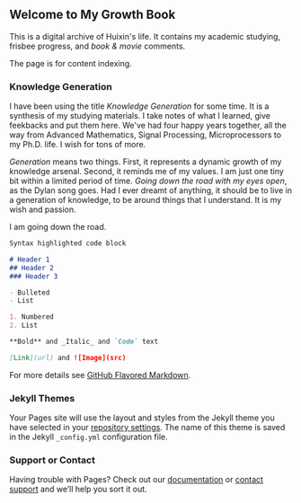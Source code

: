 ## Welcome to My Growth Book

This is a digital archive of Huixin's life. It contains my academic studying, frisbee progress, and *book & movie* comments. 

The page is for content indexing.

### Knowledge Generation

I have been using the title *Knowledge Generation* for some time. It is a synthesis of my studying materials. I take notes of what I learned, give feekbacks and put them here. We've had four happy years together, all the way from Advanced Mathematics, Signal Processing, Microprocessors to my Ph.D. life. I wish for tons of more.

*Generation* means two things.  First, it represents a dynamic growth of my knowledge arsenal. Second, it reminds me of my values. I am just one tiny bit within a limited period of time. *Going down the road with my eyes open*, as the Dylan song goes. Had I ever dreamt of anything, it should be to live in a generation of knowledge, to be around things that I understand. It is my wish and passion.

I am going down the road.


```markdown
Syntax highlighted code block

# Header 1
## Header 2
### Header 3

- Bulleted
- List

1. Numbered
2. List

**Bold** and _Italic_ and `Code` text

[Link](url) and ![Image](src)
```

For more details see [GitHub Flavored Markdown](https://guides.github.com/features/mastering-markdown/).

### Jekyll Themes

Your Pages site will use the layout and styles from the Jekyll theme you have selected in your [repository settings](https://github.com/iDo2-h/CTC/settings/pages). The name of this theme is saved in the Jekyll `_config.yml` configuration file.

### Support or Contact

Having trouble with Pages? Check out our [documentation](https://docs.github.com/categories/github-pages-basics/) or [contact support](https://support.github.com/contact) and we’ll help you sort it out.
